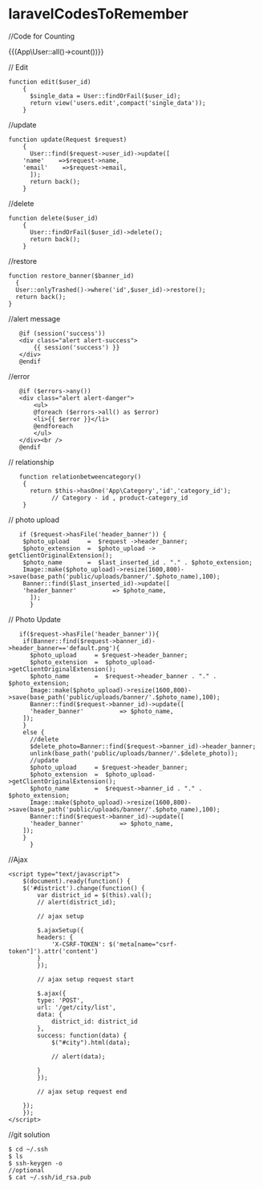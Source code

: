 # laravelCodesToRemember

//Code for Counting

{{(App\User::all()->count())}}


// Edit

	function edit($user_id)
	    {
	      $single_data = User::findOrFail($user_id);
	      return view('users.edit',compact('single_data'));
	    }

//update

	function update(Request $request)
	    {
	      User::find($request->user_id)->update([
		'name'    =>$request->name,
		'email'    =>$request->email,
	      ]);
	      return back();
	    }
	
//delete

	function delete($user_id)
	    {
	      User::findOrFail($user_id)->delete();
	      return back();
	    }
    
//restore
    
    function restore_banner($banner_id)
      {
      User::onlyTrashed()->where('id',$user_id)->restore();
      return back();
    }
    
    
 //alert message
   
	   @if (session('success'))
	   <div class="alert alert-success">
	       {{ session('success') }}
	   </div>
	   @endif

 //error

	   @if ($errors->any())
	   <div class="alert alert-danger">
	       <ul>
		   @foreach ($errors->all() as $error)
		   <li>{{ $error }}</li>
		   @endforeach
	       </ul>
	   </div><br />
	   @endif
   
   
   
   // relationship
   
	   function relationbetweencategory()
	    {
	      return $this->hasOne('App\Category','id','category_id');
				// Category - id , product-category_id
	    }
   
   
   
   // photo upload
   
	   if ($request->hasFile('header_banner')) {
		$photo_upload     =  $request ->header_banner;
		$photo_extension  =  $photo_upload -> getClientOriginalExtension();
		$photo_name       =  $last_inserted_id . "." . $photo_extension;
		Image::make($photo_upload)->resize(1600,800)->save(base_path('public/uploads/banner/'.$photo_name),100);
		Banner::find($last_inserted_id)->update([
		'header_banner'          => $photo_name,
	      ]);
	      }


 // Photo Update
 
	   if($request->hasFile('header_banner')){
		if(Banner::find($request->banner_id)->header_banner=='default.png'){
		  $photo_upload     = $request->header_banner;
		  $photo_extension  =  $photo_upload->getClientOriginalExtension();
		  $photo_name       =  $request->header_banner . "." . $photo_extension;
		  Image::make($photo_upload)->resize(1600,800)->save(base_path('public/uploads/banner/'.$photo_name),100);
		  Banner::find($request->banner_id)->update([
		  'header_banner'          => $photo_name,
		]);
		}
		else {
		  //delete
		  $delete_photo=Banner::find($request->banner_id)->header_banner;
		  unlink(base_path('public/uploads/banner/'.$delete_photo));
		  //update
		  $photo_upload     = $request->header_banner;
		  $photo_extension  =  $photo_upload->getClientOriginalExtension();
		  $photo_name       =  $request->banner_id . "." . $photo_extension;
		  Image::make($photo_upload)->resize(1600,800)->save(base_path('public/uploads/banner/'.$photo_name),100);
		  Banner::find($request->banner_id)->update([
		  'header_banner'          => $photo_name,
		]);
		}
	      }
      
//Ajax


	<script type="text/javascript">
	    $(document).ready(function() {
		$('#district').change(function() {
		    var district_id = $(this).val();
		    // alert(district_id);

		    // ajax setup

		    $.ajaxSetup({
			headers: {
			    'X-CSRF-TOKEN': $('meta[name="csrf-token"]').attr('content')
			}
		    });

		    // ajax setup request start

		    $.ajax({
			type: 'POST',
			url: '/get/city/list',
			data: {
			    district_id: district_id
			},
			success: function(data) {
			    $("#city").html(data);

			    // alert(data);

			}
		    });

		    // ajax setup request end

		});
	    });
	</script>







   
   
   
  //git solution
  
  	$ cd ~/.ssh
	$ ls
   	$ ssh-keygen -o
	//optional
	$ cat ~/.ssh/id_rsa.pub
   
   
   
